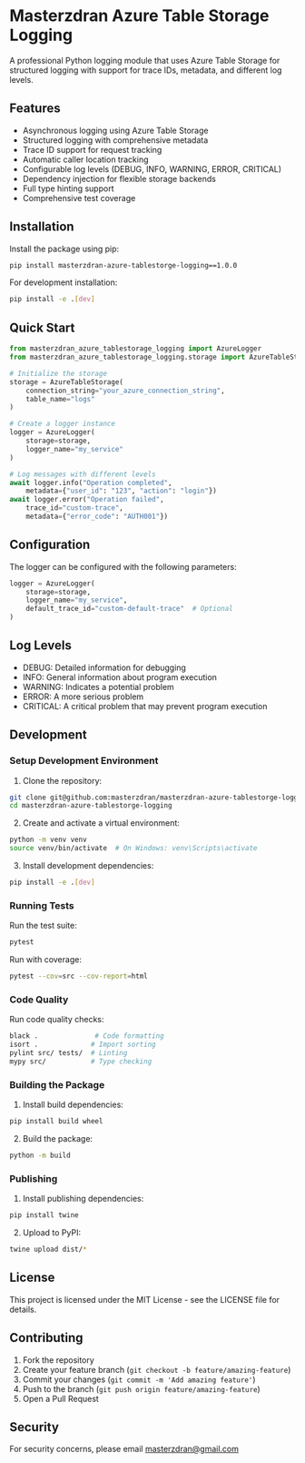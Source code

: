 # Masterzdran Azure Table Storage Logging

A professional Python logging module that uses Azure Table Storage for structured logging with support for trace IDs, metadata, and different log levels.

## Features

- Asynchronous logging using Azure Table Storage
- Structured logging with comprehensive metadata
- Trace ID support for request tracking
- Automatic caller location tracking
- Configurable log levels (DEBUG, INFO, WARNING, ERROR, CRITICAL)
- Dependency injection for flexible storage backends
- Full type hinting support
- Comprehensive test coverage

## Installation

Install the package using pip:

```bash
pip install masterzdran-azure-tablestorge-logging==1.0.0
```

For development installation:

```bash
pip install -e .[dev]
```

## Quick Start

```python
from masterzdran_azure_tablestorage_logging import AzureLogger
from masterzdran_azure_tablestorage_logging.storage import AzureTableStorage

# Initialize the storage
storage = AzureTableStorage(
    connection_string="your_azure_connection_string",
    table_name="logs"
)

# Create a logger instance
logger = AzureLogger(
    storage=storage,
    logger_name="my_service"
)

# Log messages with different levels
await logger.info("Operation completed", 
    metadata={"user_id": "123", "action": "login"})
await logger.error("Operation failed",
    trace_id="custom-trace",
    metadata={"error_code": "AUTH001"})
```

## Configuration

The logger can be configured with the following parameters:

```python
logger = AzureLogger(
    storage=storage,
    logger_name="my_service",
    default_trace_id="custom-default-trace"  # Optional
)
```

## Log Levels

- DEBUG: Detailed information for debugging
- INFO: General information about program execution
- WARNING: Indicates a potential problem
- ERROR: A more serious problem
- CRITICAL: A critical problem that may prevent program execution

## Development

### Setup Development Environment

1. Clone the repository:
```bash
git clone git@github.com:masterzdran/masterzdran-azure-tablestorge-logging.git
cd masterzdran-azure-tablestorge-logging
```

2. Create and activate a virtual environment:
```bash
python -m venv venv
source venv/bin/activate  # On Windows: venv\Scripts\activate
```

3. Install development dependencies:
```bash
pip install -e .[dev]
```

### Running Tests

Run the test suite:
```bash
pytest
```

Run with coverage:
```bash
pytest --cov=src --cov-report=html
```

### Code Quality

Run code quality checks:
```bash
black .              # Code formatting
isort .             # Import sorting
pylint src/ tests/  # Linting
mypy src/           # Type checking
```

### Building the Package

1. Install build dependencies:
```bash
pip install build wheel
```

2. Build the package:
```bash
python -m build
```

### Publishing

1. Install publishing dependencies:
```bash
pip install twine
```

2. Upload to PyPI:
```bash
twine upload dist/*
```

## License

This project is licensed under the MIT License - see the LICENSE file for details.

## Contributing

1. Fork the repository
2. Create your feature branch (`git checkout -b feature/amazing-feature`)
3. Commit your changes (`git commit -m 'Add amazing feature'`)
4. Push to the branch (`git push origin feature/amazing-feature`)
5. Open a Pull Request

## Security

For security concerns, please email masterzdran@gmail.com